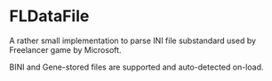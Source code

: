 FLDataFile
==========

A rather small implementation to parse INI file substandard used by Freelancer game by Microsoft.

BINI and Gene-stored files are supported and auto-detected on-load.
